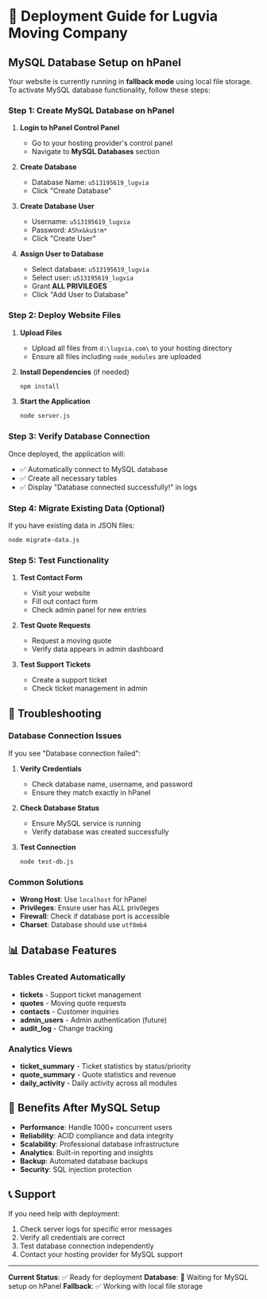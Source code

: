 # 🚀 Deployment Guide for Lugvia Moving Company

## MySQL Database Setup on hPanel

Your website is currently running in **fallback mode** using local file storage. To activate MySQL database functionality, follow these steps:

### Step 1: Create MySQL Database on hPanel

1. **Login to hPanel Control Panel**
   - Go to your hosting provider's control panel
   - Navigate to **MySQL Databases** section

2. **Create Database**
   - Database Name: `u513195619_lugvia`
   - Click "Create Database"

3. **Create Database User**
   - Username: `u513195619_lugvia`
   - Password: `A5hx&ku$!m*`
   - Click "Create User"

4. **Assign User to Database**
   - Select database: `u513195619_lugvia`
   - Select user: `u513195619_lugvia`
   - Grant **ALL PRIVILEGES**
   - Click "Add User to Database"

### Step 2: Deploy Website Files

1. **Upload Files**
   - Upload all files from `d:\lugvia.com\` to your hosting directory
   - Ensure all files including `node_modules` are uploaded

2. **Install Dependencies** (if needed)
   ```bash
   npm install
   ```

3. **Start the Application**
   ```bash
   node server.js
   ```

### Step 3: Verify Database Connection

Once deployed, the application will:
- ✅ Automatically connect to MySQL database
- ✅ Create all necessary tables
- ✅ Display "Database connected successfully!" in logs

### Step 4: Migrate Existing Data (Optional)

If you have existing data in JSON files:
```bash
node migrate-data.js
```

### Step 5: Test Functionality

1. **Test Contact Form**
   - Visit your website
   - Fill out contact form
   - Check admin panel for new entries

2. **Test Quote Requests**
   - Request a moving quote
   - Verify data appears in admin dashboard

3. **Test Support Tickets**
   - Create a support ticket
   - Check ticket management in admin

## 🔧 Troubleshooting

### Database Connection Issues

If you see "Database connection failed":

1. **Verify Credentials**
   - Check database name, username, and password
   - Ensure they match exactly in hPanel

2. **Check Database Status**
   - Ensure MySQL service is running
   - Verify database was created successfully

3. **Test Connection**
   ```bash
   node test-db.js
   ```

### Common Solutions

- **Wrong Host**: Use `localhost` for hPanel
- **Privileges**: Ensure user has ALL privileges
- **Firewall**: Check if database port is accessible
- **Charset**: Database should use `utf8mb4`

## 📊 Database Features

### Tables Created Automatically
- **tickets** - Support ticket management
- **quotes** - Moving quote requests  
- **contacts** - Customer inquiries
- **admin_users** - Admin authentication (future)
- **audit_log** - Change tracking

### Analytics Views
- **ticket_summary** - Ticket statistics by status/priority
- **quote_summary** - Quote statistics and revenue
- **daily_activity** - Daily activity across all modules

## 🎯 Benefits After MySQL Setup

- **Performance**: Handle 1000+ concurrent users
- **Reliability**: ACID compliance and data integrity
- **Scalability**: Professional database infrastructure
- **Analytics**: Built-in reporting and insights
- **Backup**: Automated database backups
- **Security**: SQL injection protection

## 📞 Support

If you need help with deployment:
1. Check server logs for specific error messages
2. Verify all credentials are correct
3. Test database connection independently
4. Contact your hosting provider for MySQL support

---

**Current Status**: ✅ Ready for deployment
**Database**: 🔄 Waiting for MySQL setup on hPanel
**Fallback**: ✅ Working with local file storage